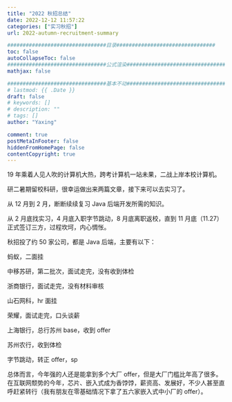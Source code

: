 ```yaml
---
title: "2022 秋招总结"
date: 2022-12-12 11:57:22
categories: ["实习秋招"]
url: 2022-autumn-recruitment-summary

################################目录################################
toc: false
autoCollapseToc: false
################################公式渲染################################
mathjax: false

################################基本不动################################
# lastmod: {{ .Date }}
draft: false
# keywords: []
# description: ""
# tags: []
author: "Yaxing"

comment: true
postMetaInFooter: false
hiddenFromHomePage: false
contentCopyright: true
---
```


19 年乘着人见人吹的计算机大热，跨考计算机一站未果，二战上岸本校计算机。

研二暑期留校科研，很幸运做出来两篇文章，接下来可以去实习了。

从 12 月到 2 月，断断续续复习 Java 后端开发所需的知识。

从 2 月底找实习，4 月底入职字节跳动，8 月底离职返校，直到 11 月底（11.27）正式签订三方，过程坎坷，内心惆怅。

秋招投了约 50 家公司，都是 Java 后端，主要有以下：

<!--more-->

蚂蚁，二面挂

中移苏研，第二批次，面试走完，没有收到体检

浙商银行，面试走完，没有材料审核

山石网科，hr 面挂

荣耀，面试走完，口头谈薪

上海银行，总行苏州 base，收到 offer

苏州农行，收到体检

字节跳动，转正 offer，sp

总体而言，今年强的人还是能拿到多个大厂 offer，但是大厂门槛比年高了很多。在互联网颓势的今年，芯片、嵌入式成为香饽饽，薪资高、发展好，不少人甚至直呼赶紧转行（我有朋友在零基础情况下拿了五六家嵌入式中小厂的 offer）。
